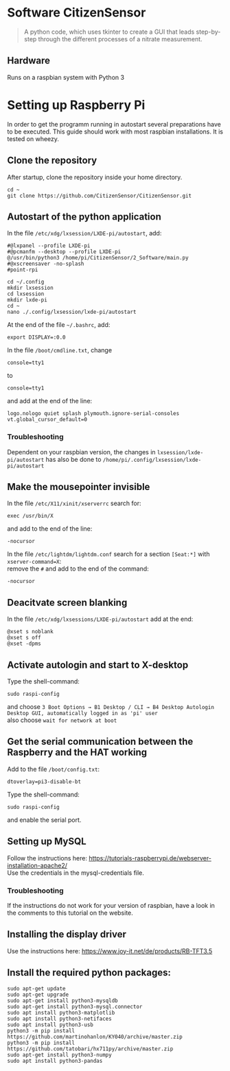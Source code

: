 # Software CitizenSensor
> A python code, which uses tkinter to create a GUI that leads step-by-step through the different processes of a nitrate measurement.

## Hardware

Runs on a raspbian system with Python 3

# Setting up Raspberry Pi

In order to get the programm running in autostart several preparations have to be executed.
This guide should work with most raspbian installations. It is tested on wheezy.

## Clone the repository

After startup, clone the repository inside your home directory.
```
cd ~
git clone https://github.com/CitizenSensor/CitizenSensor.git
```

## Autostart of the python application
In the file `/etc/xdg/lxsession/LXDE-pi/autostart`, add:
```
#@lxpanel --profile LXDE-pi
#@pcmanfm --desktop --profile LXDE-pi
@/usr/bin/python3 /home/pi/CitizenSensor/2_Software/main.py
#@xscreensaver -no-splash
#point-rpi   

cd ~/.config
mkdir lxsession
cd lxsession
mkdir lxde-pi
cd ~
nano ./.config/lxsession/lxde-pi/autostart
```
At the end of the file `~/.bashrc`, add:
```
export DISPLAY=:0.0
```
In the file `/boot/cmdline.txt`, change
```
console=tty1  
```
to
```
console=tty1  
```
and add at the end of the line:
```
logo.nologo quiet splash plymouth.ignore-serial-consoles vt.global_cursor_default=0
```

### Troubleshooting

Dependent on your raspbian version, the changes in `lxsession/lxde-pi/autostart` has also be done to `/home/pi/.config/lxsession/lxde-pi/autostart`

## Make the mousepointer invisible
In the file `/etc/X11/xinit/xserverrc` search for:
```
exec /usr/bin/X
```
and add to the end of the line:
```
-nocursor
```
In the file `/etc/lightdm/lightdm.conf` search for a section `[Seat:*]` with `xserver-command=X`:   
remove the `#` and add to the end of the command:
```
-nocursor
```

## Deacitvate screen blanking
In the file `/etc/xdg/lxsessions/LXDE-pi/autostart` add at the end:
```
@xset s noblank
@xset s off
@xset -dpms
```

## Activate autologin and start to X-desktop
Type the shell-command:
```
sudo raspi-config
```
and choose `3 Boot Options → B1 Desktop / CLI → B4 Desktop Autologin Desktop GUI, automatically logged in as 'pi' user`   
also choose `wait for network at boot`

## Get the serial communication between the Raspberry and the HAT working
Add to the file `/boot/config.txt`:
```
dtoverlay=pi3-disable-bt
```
Type the shell-command:
```
sudo raspi-config
```
and enable the serial port.

## Setting up MySQL

Follow the instructions here: https://tutorials-raspberrypi.de/webserver-installation-apache2/   
Use the credentials in the mysql-credentials file.

### Troubleshooting
If the instructions do not work for your version of raspbian, have a look in the comments to this tutorial on the website.

## Installing the display driver

Use the instructions here: https://www.joy-it.net/de/products/RB-TFT3.5

## Install the required python packages:
```
sudo apt-get update
sudo apt-get upgrade
sudo apt-get install python3-mysqldb
sudo apt-get install python3-mysql.connector
sudo apt install python3-matplotlib
sudo apt install python3-netifaces
sudo apt install python3-usb
python3 -m pip install https://github.com/martinohanlon/KY040/archive/master.zip
python3 -m pip install https://github.com/tatobari/hx711py/archive/master.zip
sudo apt-get install python3-numpy
sudo apt install python3-pandas
```


